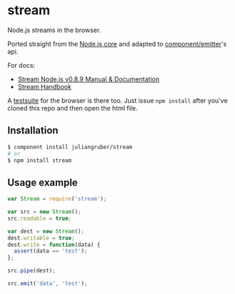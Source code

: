stream
======

Node.js streams in the browser.

Ported straight from the [Node.js core](https://github.com/joyent/node/blob/master/lib/stream.js) and adapted to [component/emitter](https://github.com/component/emitter)'s api.

For docs:

* [Stream Node.js v0.8.9 Manual & Documentation](http://nodejs.org/api/stream.html)
* [Stream Handbook](http://nodejs.org/api/stream.html)

A [testsuite](https://github.com/juliangruber/stream/blob/master/test.html) for the browser is there too. Just issue `npm install` after you've cloned this repo and then open the html file.

Installation
------------

```bash
$ component install juliangruber/stream
# or
$ npm install stream
```

Usage example
-------------

```javascript
var Stream = require('stream');

var src = new Stream();
src.readable = true;

var dest = new Stream();
dest.writable = true;
dest.write = function(data) {
  assert(data == 'test');
};

src.pipe(dest);

src.emit('data', 'test');
```
